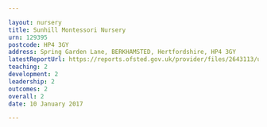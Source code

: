 ```yaml
---

layout: nursery
title: Sunhill Montessori Nursery
urn: 129395
postcode: HP4 3GY
address: Spring Garden Lane, BERKHAMSTED, Hertfordshire, HP4 3GY
latestReportUrl: https://reports.ofsted.gov.uk/provider/files/2643113/urn/129395.pdf
teaching: 2
development: 2
leadership: 2
outcomes: 2
overall: 2
date: 10 January 2017

---
```

